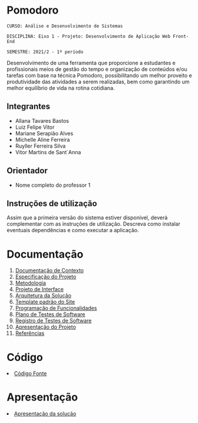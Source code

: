 # Pomodoro

`CURSO: Análise e Desenvolvimento de Sistemas`

`DISCIPLINA: Eixo 1 - Projeto: Desenvolvimento de Aplicação Web Front-End`

`SEMESTRE: 2021/2 - 1º período`

Desenvolvimento de uma ferramenta que proporcione a estudantes e profissionais meios de gestão do tempo e organização de conteúdos e/ou tarefas com base na técnica Pomodoro, possibilitando um melhor proveito e produtividade das atividades a serem realizadas, bem como garantindo um melhor equilíbrio de vida na rotina cotidiana. 

## Integrantes

* Allana Tavares Bastos
* Luiz Felipe Vitor
* Mariane Serapião Alves
* Michelle Aline Ferreira
* Ruyller Ferreira Silva
* Vitor Martins de Sant´Anna


## Orientador

* Nome completo do professor 1

## Instruções de utilização

Assim que a primeira versão do sistema estiver disponível, deverá complementar com as instruções de utilização. Descreva como instalar eventuais dependências e como executar a aplicação.

# Documentação

<ol>
<li><a href="docs/01-Documentação de Contexto.md"> Documentação de Contexto</a></li>
<li><a href="docs/02-Especificação do Projeto.md"> Especificação do Projeto</a></li>
<li><a href="docs/03-Metodologia.md"> Metodologia</a></li>
<li><a href="docs/04-Projeto de Interface.md"> Projeto de Interface</a></li>
<li><a href="docs/05-Arquitetura da Solução.md"> Arquitetura da Solução</a></li>
<li><a href="docs/06-Template padrão do Site.md"> Template padrão do Site</a></li>
<li><a href="docs/07-Programação de Funcionalidades.md"> Programação de Funcionalidades</a></li>
<li><a href="docs/08-Plano de Testes de Software.md"> Plano de Testes de Software</a></li>
<li><a href="docs/09-Registro de Testes de Software.md"> Registro de Testes de Software</a></li>
<li><a href="docs/10-Apresentação do Projeto.md"> Apresentação do Projeto</a></li>
<li><a href="docs/11-Referências.md"> Referências</a></li>
</ol>

# Código

<li><a href="src/README.md"> Código Fonte</a></li>

# Apresentação

<li><a href="presentation/README.md"> Apresentação da solução</a></li>
